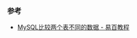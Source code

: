 ### 参考

- [MySQL比较两个表不同的数据 - 易百教程](https://www.yiibai.com/mysql/compare-two-tables-to-find-unmatched-records-mysql.html)
